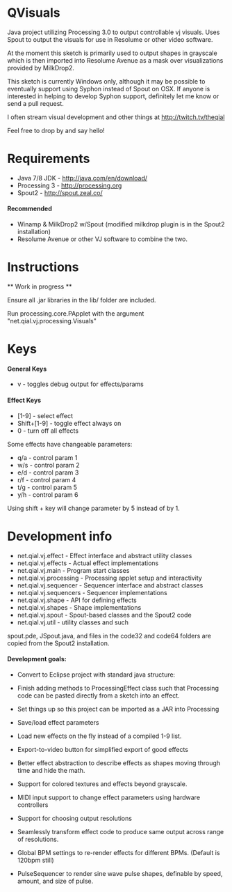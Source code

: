 # QVisuals

Java project utilizing Processing 3.0 to output controllable vj visuals. Uses
Spout to output the visuals for use in Resolume or other video software.

At the moment this sketch is primarily used to output shapes in grayscale which is then
imported into Resolume Avenue as a mask over visualizations provided by MilkDrop2.

This sketch is currently Windows only, although it may be possible to eventually support 
using Syphon instead of Spout on OSX. If anyone is interested in helping to develop Syphon 
support, definitely let me know or send a pull request. 

I often stream visual development and other things at http://twitch.tv/theqial 

Feel free to drop by and say hello!

# Requirements
- Java 7/8 JDK - http://java.com/en/download/
- Processing 3 - http://processing.org
- Spout2 - http://spout.zeal.co/

#### Recommended 
- Winamp & MilkDrop2 w/Spout (modified milkdrop plugin is in the Spout2 installation)
- Resolume Avenue or other VJ software to combine the two.

# Instructions
** Work in progress **

Ensure all .jar libraries in the lib/ folder are included. 

Run processing.core.PApplet with the argument "net.qial.vj.processing.Visuals"

# Keys
#### General Keys
- v - toggles debug output for effects/params

#### Effect Keys
- [1-9] - select effect
- Shift+[1-9] - toggle effect always on
- 0 - turn off all effects

Some effects have changeable parameters:

- q/a - control param 1
- w/s - control param 2
- e/d - control param 3
- r/f - control param 4
- t/g - control param 5
- y/h - control param 6

Using shift + key will change parameter by 5 instead of by 1.

# Development info

- net.qial.vj.effect - Effect interface and abstract utility classes
- net.qial.vj.effects - Actual effect implementations
- net.qial.vj.main - Program start classes
- net.qial.vj.processing - Processing applet setup and interactivity
- net.qial.vj.sequencer - Sequencer interface and abstract classes
- net.qial.vj.sequencers - Sequencer implementations
- net.qial.vj.shape - API for defining effects
- net.qial.vj.shapes - Shape implementations
- net.qial.vj.spout - Spout-based classes and the Spout2 code
- net.qial.vj.util - utility classes and such

spout.pde, JSpout.java, and files in the code32 and code64 folders are copied from the Spout2 installation.

#### Development goals:

- Convert to Eclipse project with standard java structure:

- Finish adding methods to ProcessingEffect class such that Processing code can be pasted directly from a sketch into an effect.
- Set things up so this project can be imported as a JAR into Processing
- Save/load effect parameters
- Load new effects on the fly instead of a compiled 1-9 list.
- Export-to-video button for simplified export of good effects
- Better effect abstraction to describe effects as shapes moving through time and hide the math.
- Support for colored textures and effects beyond grayscale.
- MIDI input support to change effect parameters using hardware controllers
- Support for choosing output resolutions
- Seamlessly transform effect code to produce same output across range of resolutions.
- Global BPM settings to re-render effects for different BPMs. (Default is 120bpm still)
- PulseSequencer to render sine wave pulse shapes, definable by speed, amount, and size of pulse.

